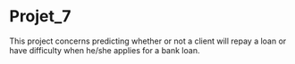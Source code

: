 # Projet_7
This project concerns predicting whether or not a client will repay a loan or have difficulty when he/she applies for a bank loan.
